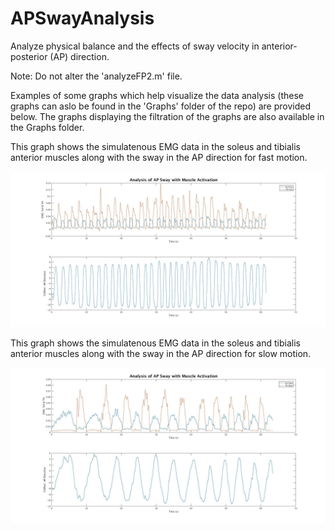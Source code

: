 # APSwayAnalysis

Analyze physical balance and the effects of sway velocity in anterior-posterior (AP) direction. 

Note: Do not alter the 'analyzeFP2.m' file. 

Examples of some graphs which help visualize the data analysis (these graphs can aslo be found in the 'Graphs' folder of the repo) are provided below. The graphs displaying the filtration of the graphs are also available in the Graphs folder. 

This graph shows the simulatenous EMG data in the soleus and tibialis anterior muscles along with the sway in the AP direction for fast motion.

![](Graphs/swayfast.jpg)

This graph shows the simulatenous EMG data in the soleus and tibialis anterior muscles along with the sway in the AP direction for slow motion.

![](Graphs/swayslow.jpg)
